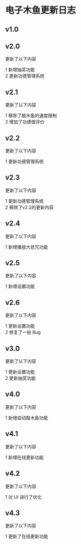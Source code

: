 # 电子木鱼更新日志

## v1.0

## v2.0
更新了以下内容

1 新增抽奖功能    
2 更新功德管理系统

## v2.1
更新了以下内容

1 移除了敲木鱼的速度限制  
2 增加了功德值评价  

## v2.2
更新了以下内容

1 更新功德管理系统  

## v2.3
更新了以下内容
 
1 更新功德管理系统  
2 移除了v2.2的更新内容  

## v2.4
更新了以下内容  

1 新增播放大悲咒功能   

## v2.5
更新了以下内容

1 新增设置功能

## v2.6
更新了以下内容

1 更新设置功能    
2 修复了一些 Bug

## v3.0
更新了以下内容

1 更新设置功能    
2 更新抽奖功能  

## v4.0
更新了以下内容

1 新增自动敲木鱼功能  

## v4.1
更新了以下内容

1 新增在线更新功能

## v4.2
更新了以下内容

1 对 UI 进行了优化

## v4.3
更新了以下内容

1 更新了在线更新功能